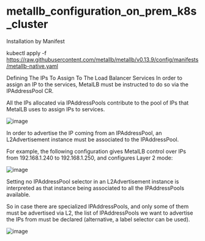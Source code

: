 # metallb_configuration_on_prem_k8s_cluster
Installation by Manifest

kubectl apply -f https://raw.githubusercontent.com/metallb/metallb/v0.13.9/config/manifests/metallb-native.yaml

Defining The IPs To Assign To The Load Balancer Services
In order to assign an IP to the services, MetalLB must be instructed to do so via the IPAddressPool CR.

All the IPs allocated via IPAddressPools contribute to the pool of IPs that MetalLB uses to assign IPs to services.

![image](https://user-images.githubusercontent.com/107995013/236740614-75ef98bf-282f-4ef3-9c4a-aee7230c6b72.png)

  
  In order to advertise the IP coming from an IPAddressPool, an L2Advertisement instance must be associated to the IPAddressPool.

For example, the following configuration gives MetalLB control over IPs from 192.168.1.240 to 192.168.1.250, and configures Layer 2 mode:

![image](https://user-images.githubusercontent.com/107995013/236740324-6f8f06a3-ecb3-47e3-b28f-f96662d61ed3.png)

Setting no IPAddressPool selector in an L2Advertisement instance is interpreted as that instance being associated to all the IPAddressPools available.

So in case there are specialized IPAddressPools, and only some of them must be advertised via L2, the list of IPAddressPools we want to advertise the IPs from must be declared (alternative, a label selector can be used).

![image](https://user-images.githubusercontent.com/107995013/236740444-0ff52eea-6542-41ac-b9cc-a41574dc1dca.png)
